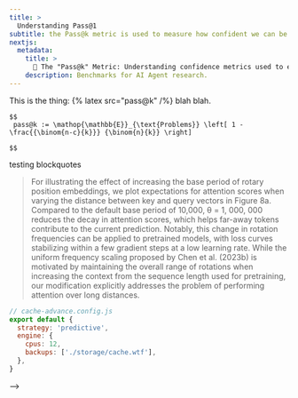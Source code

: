 ```yaml
---
title: >
  Understanding Pass@1
subtitle: the Pass@k metric is used to measure how confident we can be of an AI models ability to solve coding tasks
nextjs:
  metadata:
    title: >
      📓 The "Pass@k" Metric: Understanding confidence metrics used to evaluate AI code synthesis.
    description: Benchmarks for AI Agent research.
---
```


This is the thing: {% latex src="pass@k" /%} blah blah.

```latex-xl
$$
 pass@k := \mathop{\mathbb{E}}_{\text{Problems}} \left[ 1 - \frac{{\binom{n-c}{k}}} {\binom{n}{k}} \right]

$$
```

testing blockquotes

> For illustrating the effect of increasing the base period of rotary position embeddings, we plot expectations for attention scores when varying the distance between key and query vectors in Figure 8a. Compared to the default base period of 10,000, θ = 1, 000, 000 reduces the decay in attention scores, which helps far-away tokens contribute to the current prediction. Notably, this change in rotation frequencies can be applied to pretrained models, with loss curves stabilizing within a few gradient steps at a low learning rate. While the uniform frequency scaling proposed by Chen et al. (2023b) is motivated by maintaining the overall range of rotations when increasing the context from the sequence length used for pretraining, our modification explicitly addresses the problem of performing attention over long distances.

<!--
good graphic example is the humanEval table called table 10 in the Code Llama paper


 -->

```js
// cache-advance.config.js
export default {
  strategy: 'predictive',
  engine: {
    cpus: 12,
    backups: ['./storage/cache.wtf'],
  },
}
```

<!--
```python
// foo.py
import blah from foo

s = [1,2,3,4,5,6,7,8,9,10]

```

## HumanEval

asdfasdf

asdfasdf

## asdfaasdf

### a

asdfasdfasdf

## d

asdfasdf

asdfasdf

## gdgdg

### a

asdfasdfasdf

## HumanwwEval

asdfasdf

asdfasdf

## asdfaeeasdf

### arr

asdfasdfasdf

## HumanyyEval

asdfasdf

asdfasdf

## asdfeeeaasdf

### a

asdfasdfasdf

## HuttmanEval

asdfasdf

asdfasdf

## asdwwfaasdf

### aaa

asdfasdfasdf

<!-- {% latex src=`We give illustrations for the three processes $e^+e^-$, gluon-gluon and some macros: $\f\relax{x} = 1$` %}{% /latex %} -->

<!--

## What is the Pass@k Metric?

### HumanEval

Sit commodi iste iure molestias qui amet voluptatem sed quaerat. Nostrum aut pariatur. Sint ipsa praesentium dolor error cumque velit tenetur.

### AI Maintainer

The company AI Maintainer has an benchmarking system and leaderboard for AI Agents.
It's probably worth mentioning that I am a co-founder of AI Maintainer.

## AI Research Agents --> -->
